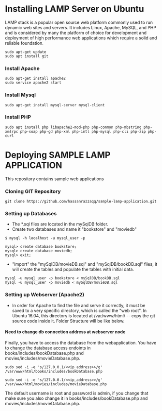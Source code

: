 # Installing LAMP Server on Ubuntu

LAMP stack is a popular open source web platform commonly used to run dynamic web sites and servers. 
It includes Linux, Apache, MySQL, and PHP and is considered by many the platform of choice for development 
and deployment of high performance web applications which require a solid and reliable foundation.

```
sudo apt-get update
sudo apt install git

```
### Install Apache
```
sudo apt-get install apache2
sudo service apache2 start

```
### Install Mysql
```
sudo apt-get install mysql-server mysql-client

```
### Install PHP
```
sudo apt install php libapache2-mod-php php-common php-mbstring php-xmlrpc php-soap php-gd php-xml php-intl php-mysql php-cli php-zip php-curl
```

# Deploying SAMPLE LAMP APPLICATION

This repository contains sample web applications

### Cloning GIT Repository
```
git clone https://github.com/hassanrazzaqq/sample-lamp-application.git
```
### Setting up Databases
* The *.sql files are located in the mySqlDB folder.
* Create two databases and name it "bookstore" and "moviedb"

```
$ mysql -h localhost -u mysql_user -p

mysql> create database bookstore;
mysql> create database moviedb;
mysql> exit;
```
* "Import" the "mySqlDB/movieDB.sql" and "mySqlDB/bookDB.sql" files, it will create the tables and populate the tables with initial data.

```
mysql -u mysql_user -p bookstore < mySqlDB/bookDB.sql
mysql -u mysql_user -p moviedb < mySqlDB/movieDB.sql

```

### Setting up Webserver (Apache2)
* In order for Apache to find the file and serve it correctly, it must be saved to a very specific directory, which is called the "web root". In Ubuntu 16.04, this directory is located at /var/www/html/ -- copy the git source code inside it. Folder Structure will be like below.


#### Need to change db connection address at webserver node
Finally, you have to access the database from the webapplication.
You have to change the database access endoints in books/includes/bookDatabase.php and movies/includes/movieDatabase.php.
```
sudo sed -i -e 's/127.0.0.1/<<ip_address>>/g' /var/www/html/books/includes/bookDatabase.php 
```
```
sudo sed -i -e 's/127.0.0.1/<<ip_address>>/g' /var/www/html/movies/includes/movieDatabase.php
```
The default username is root and password is admin, if you change that make sure you also change it in books/includes/bookDatabase.php and movies/includes/movieDatabase.php.
